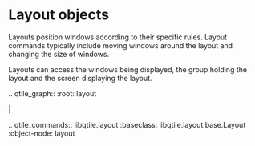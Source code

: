 # Layout objects

Layouts position windows according to their specific rules. Layout commands
typically include moving windows around the layout and changing the size of windows.

Layouts can access the windows being displayed, the group holding the layout and
the screen displaying the layout.

.. qtile_graph::
    :root: layout

|

.. qtile_commands:: libqtile.layout
    :baseclass: libqtile.layout.base.Layout
    :object-node: layout
